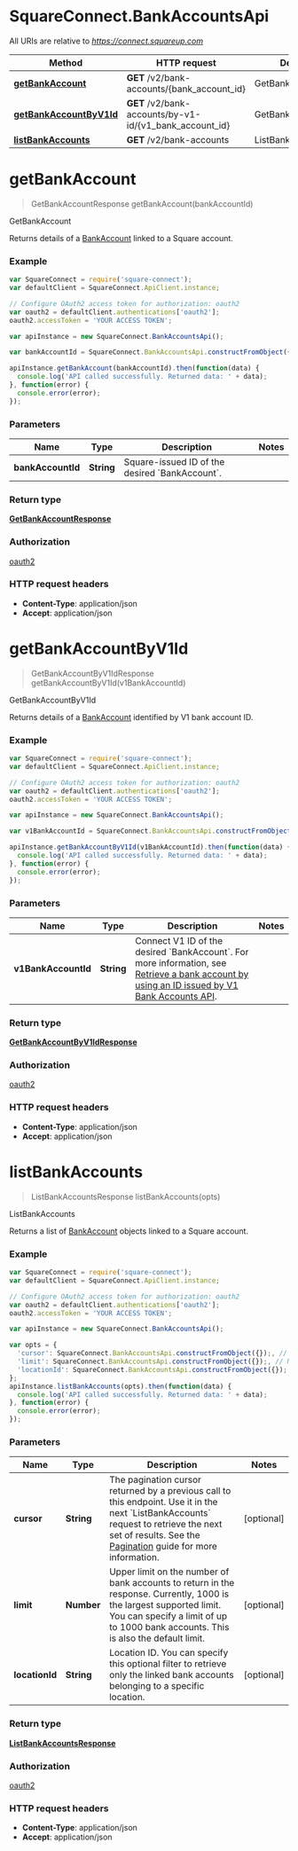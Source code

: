 # SquareConnect.BankAccountsApi

All URIs are relative to *https://connect.squareup.com*

Method | HTTP request | Description
------------- | ------------- | -------------
[**getBankAccount**](BankAccountsApi.md#getBankAccount) | **GET** /v2/bank-accounts/{bank_account_id} | GetBankAccount
[**getBankAccountByV1Id**](BankAccountsApi.md#getBankAccountByV1Id) | **GET** /v2/bank-accounts/by-v1-id/{v1_bank_account_id} | GetBankAccountByV1Id
[**listBankAccounts**](BankAccountsApi.md#listBankAccounts) | **GET** /v2/bank-accounts | ListBankAccounts


<a name="getBankAccount"></a>
# **getBankAccount**
> GetBankAccountResponse getBankAccount(bankAccountId)

GetBankAccount

Returns details of a [BankAccount](#type-bankaccount)  linked to a Square account.

### Example
```javascript
var SquareConnect = require('square-connect');
var defaultClient = SquareConnect.ApiClient.instance;

// Configure OAuth2 access token for authorization: oauth2
var oauth2 = defaultClient.authentications['oauth2'];
oauth2.accessToken = 'YOUR ACCESS TOKEN';

var apiInstance = new SquareConnect.BankAccountsApi();

var bankAccountId = SquareConnect.BankAccountsApi.constructFromObject({}); // String | Square-issued ID of the desired `BankAccount`.

apiInstance.getBankAccount(bankAccountId).then(function(data) {
  console.log('API called successfully. Returned data: ' + data);
}, function(error) {
  console.error(error);
});

```

### Parameters

Name | Type | Description  | Notes
------------- | ------------- | ------------- | -------------
 **bankAccountId** | **String**| Square-issued ID of the desired &#x60;BankAccount&#x60;. | 

### Return type

[**GetBankAccountResponse**](GetBankAccountResponse.md)

### Authorization

[oauth2](../README.md#oauth2)

### HTTP request headers

 - **Content-Type**: application/json
 - **Accept**: application/json

<a name="getBankAccountByV1Id"></a>
# **getBankAccountByV1Id**
> GetBankAccountByV1IdResponse getBankAccountByV1Id(v1BankAccountId)

GetBankAccountByV1Id

Returns details of a [BankAccount](#type-bankaccount) identified by V1 bank account ID.

### Example
```javascript
var SquareConnect = require('square-connect');
var defaultClient = SquareConnect.ApiClient.instance;

// Configure OAuth2 access token for authorization: oauth2
var oauth2 = defaultClient.authentications['oauth2'];
oauth2.accessToken = 'YOUR ACCESS TOKEN';

var apiInstance = new SquareConnect.BankAccountsApi();

var v1BankAccountId = SquareConnect.BankAccountsApi.constructFromObject({}); // String | Connect V1 ID of the desired `BankAccount`. For more information, see  [Retrieve a bank account by using an ID issued by V1 Bank Accounts API](https://developer.squareup.com/docs/docs/bank-accounts-api#retrieve-a-bank-account-by-using-an-id-issued-by-v1-bank-accounts-api).

apiInstance.getBankAccountByV1Id(v1BankAccountId).then(function(data) {
  console.log('API called successfully. Returned data: ' + data);
}, function(error) {
  console.error(error);
});

```

### Parameters

Name | Type | Description  | Notes
------------- | ------------- | ------------- | -------------
 **v1BankAccountId** | **String**| Connect V1 ID of the desired &#x60;BankAccount&#x60;. For more information, see  [Retrieve a bank account by using an ID issued by V1 Bank Accounts API](https://developer.squareup.com/docs/docs/bank-accounts-api#retrieve-a-bank-account-by-using-an-id-issued-by-v1-bank-accounts-api). | 

### Return type

[**GetBankAccountByV1IdResponse**](GetBankAccountByV1IdResponse.md)

### Authorization

[oauth2](../README.md#oauth2)

### HTTP request headers

 - **Content-Type**: application/json
 - **Accept**: application/json

<a name="listBankAccounts"></a>
# **listBankAccounts**
> ListBankAccountsResponse listBankAccounts(opts)

ListBankAccounts

Returns a list of [BankAccount](#type-bankaccount) objects linked to a Square account.

### Example
```javascript
var SquareConnect = require('square-connect');
var defaultClient = SquareConnect.ApiClient.instance;

// Configure OAuth2 access token for authorization: oauth2
var oauth2 = defaultClient.authentications['oauth2'];
oauth2.accessToken = 'YOUR ACCESS TOKEN';

var apiInstance = new SquareConnect.BankAccountsApi();

var opts = { 
  'cursor': SquareConnect.BankAccountsApi.constructFromObject({});, // String | The pagination cursor returned by a previous call to this endpoint. Use it in the next `ListBankAccounts` request to retrieve the next set  of results.  See the [Pagination](https://developer.squareup.com/docs/docs/working-with-apis/pagination) guide for more information.
  'limit': SquareConnect.BankAccountsApi.constructFromObject({});, // Number | Upper limit on the number of bank accounts to return in the response.  Currently, 1000 is the largest supported limit. You can specify a limit  of up to 1000 bank accounts. This is also the default limit.
  'locationId': SquareConnect.BankAccountsApi.constructFromObject({}); // String | Location ID. You can specify this optional filter  to retrieve only the linked bank accounts belonging to a specific location.
};
apiInstance.listBankAccounts(opts).then(function(data) {
  console.log('API called successfully. Returned data: ' + data);
}, function(error) {
  console.error(error);
});

```

### Parameters

Name | Type | Description  | Notes
------------- | ------------- | ------------- | -------------
 **cursor** | **String**| The pagination cursor returned by a previous call to this endpoint. Use it in the next &#x60;ListBankAccounts&#x60; request to retrieve the next set  of results.  See the [Pagination](https://developer.squareup.com/docs/docs/working-with-apis/pagination) guide for more information. | [optional] 
 **limit** | **Number**| Upper limit on the number of bank accounts to return in the response.  Currently, 1000 is the largest supported limit. You can specify a limit  of up to 1000 bank accounts. This is also the default limit. | [optional] 
 **locationId** | **String**| Location ID. You can specify this optional filter  to retrieve only the linked bank accounts belonging to a specific location. | [optional] 

### Return type

[**ListBankAccountsResponse**](ListBankAccountsResponse.md)

### Authorization

[oauth2](../README.md#oauth2)

### HTTP request headers

 - **Content-Type**: application/json
 - **Accept**: application/json

